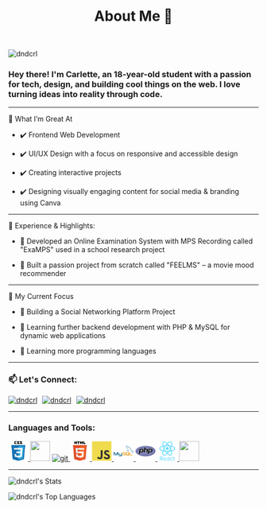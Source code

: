 <h1 align="center">About Me 👋</h1> 
<br>


<p align="left"> <img src="https://komarev.com/ghpvc/?username=dndcrl&label=Profile%20views&color=0b2f6b&style=flat" alt="dndcrl" /> </p>

<h3>Hey there! I'm Carlette, an 18-year-old student with a passion for tech, design, and building cool things on the web. I love turning ideas into reality through code.</h3>

<hr>

🧩 What I’m Great At

- ✔️ Frontend Web Development 

- ✔️ UI/UX Design with a focus on responsive and accessible design

- ✔️ Creating interactive projects

- ✔️ Designing visually engaging content for social media & branding using Canva

<hr>

💼 Experience & Highlights:

- 📃 Developed an Online Examination System with MPS Recording called "ExaMPS" used in a school research project

- 🎥 Built a passion project from scratch called "FEELMS" – a movie mood recommender
  
<hr>

🔬 My Current Focus

- 💙 Building a Social Networking Platform Project

- 💙 Learning further backend development with PHP & MySQL for dynamic web applications

- 💙 Learning more programming languages

<hr>

  
<h3 align="left">📫 Let's Connect:</h3>
<div style="display: flex; gap: 10px; align-items: center;">
  <a href="https://discord.com/users/0xerces" target="_blank">
    <img src="https://raw.githubusercontent.com/rahuldkjain/github-profile-readme-generator/master/src/images/icons/Social/discord.svg" alt="dndcrl" height="30" width="40" />
  </a>
  <a href="https://instagram.com/dndcrl" target="_blank">
    <img src="https://raw.githubusercontent.com/rahuldkjain/github-profile-readme-generator/master/src/images/icons/Social/instagram.svg" alt="dndcrl" height="30" width="40" />
  </a>
  <a href="https://facebook.com/motherkeyn" target="_blank">
    <img src="https://raw.githubusercontent.com/rahuldkjain/github-profile-readme-generator/master/src/images/icons/Social/facebook.svg" alt="dndcrl" height="30" width="40" />
  </a>
</div>

<hr>

<h3 align="left">Languages and Tools:</h3>
<p align="left"> 
<a href="https://www.w3schools.com/css/" target="_blank" rel="noreferrer"> <img src="https://raw.githubusercontent.com/devicons/devicon/master/icons/css3/css3-original-wordmark.svg" alt="css3" width="40" height="40"/> </a>
<img src="![image](https://github.com/user-attachments/assets/f2a51b33-3704-42a1-a0fc-d6fd1fb6ba6b)"  width="40" height="40"/>
<a href="https://git-scm.com/" target="_blank" rel="noreferrer"> <img src="https://www.vectorlogo.zone/logos/git-scm/git-scm-icon.svg" alt="git" width="40" height="40"/> </a> 
<a href="https://www.w3.org/html/" target="_blank" rel="noreferrer"> <img src="https://raw.githubusercontent.com/devicons/devicon/master/icons/html5/html5-original-wordmark.svg" alt="html5" width="40" height="40"/> </a> <a href="https://developer.mozilla.org/en-US/docs/Web/JavaScript" target="_blank" rel="noreferrer"> <img src="https://raw.githubusercontent.com/devicons/devicon/master/icons/javascript/javascript-original.svg" alt="javascript" width="40" height="40"/> </a>
<a href="https://www.mysql.com/" target="_blank" rel="noreferrer"> <img src="https://raw.githubusercontent.com/devicons/devicon/master/icons/mysql/mysql-original-wordmark.svg" alt="mysql" width="40" height="40"/> </a> 
<a href="https://www.php.net" target="_blank" rel="noreferrer"> <img src="https://raw.githubusercontent.com/devicons/devicon/master/icons/php/php-original.svg" alt="php" width="40" height="40"/> </a> 
<a href="https://reactjs.org/" target="_blank" rel="noreferrer"> <img src="https://raw.githubusercontent.com/devicons/devicon/master/icons/react/react-original-wordmark.svg" alt="react" width="40" height="40"/> </a> 
<img src="https://www.vectorlogo.zone/logos/tailwindcss/tailwindcss-icon.svg"  width="40" height="40"/>
</p>

<hr>



![dndcrl's Stats](https://github-readme-stats.vercel.app/api?username=dndcrl&theme=blueberry&show_icons=true&hide_border=true&count_private=false)

![dndcrl's Top Languages](https://github-readme-stats.vercel.app/api/top-langs/?username=dndcrl&theme=blueberry&show_icons=true&hide_border=true&layout=compact)

